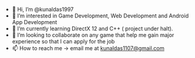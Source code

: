 - 👋 Hi, I’m @kunaldas1997
- 👀 I’m interested in Game Development, Web Development and Android App Development
- 🌱 I’m currently learning DirectX 12 and C++ ( project under halt).
- 💞️ I’m looking to collaborate on any game that help me gain major experience so that I can apply for the job
- 📫 How to reach me -> email me at kunaldas1107@gmail.com

<!---
kunaldas1997/kunaldas1997 is a ✨ special ✨ repository because its `README.md` (this file) appears on your GitHub profile.
You can click the Preview link to take a look at your changes.
--->
